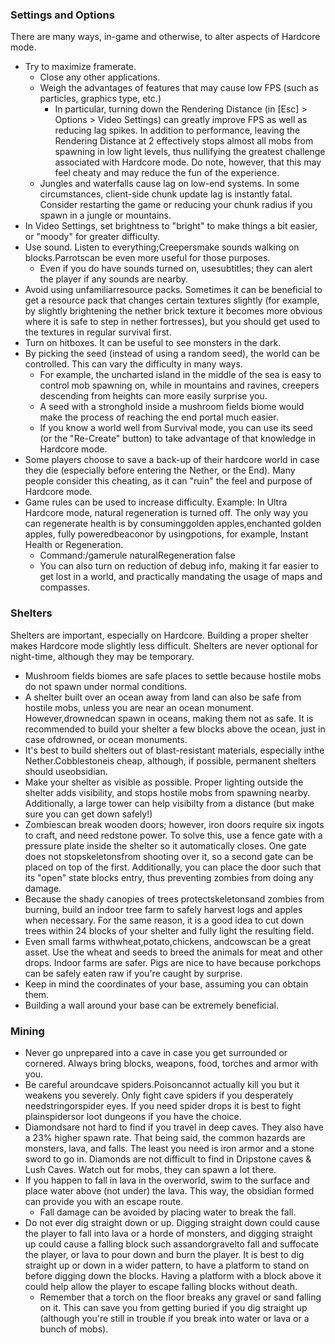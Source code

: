 ### Settings and Options
There are many ways, in-game and otherwise, to alter aspects of Hardcore mode.

- Try to maximize framerate.
	- Close any other applications.
	- Weigh the advantages of features that may cause low FPS (such as particles, graphics type, etc.)
		- In particular, turning down the Rendering Distance (in [Esc] > Options > Video Settings) can greatly improve FPS as well as reducing lag spikes. In addition to performance, leaving the Rendering Distance at 2 effectively stops almost all mobs from spawning in low light levels, thus nullifying the greatest challenge associated with Hardcore mode.  Do note, however, that this may feel cheaty and may reduce the fun of the experience.
	- Jungles and waterfalls cause lag on low-end systems. In some circumstances, client-side chunk update lag is instantly fatal. Consider restarting the game or reducing your chunk radius if you spawn in a jungle or mountains.
- In Video Settings, set brightness to "bright" to make things a bit easier, or "moody" for greater difficulty.
- Use sound. Listen to everything;Creepersmake sounds walking on blocks.Parrotscan be even more useful for those purposes.
	- Even if you do have sounds turned on, usesubtitles; they can alert the player if any sounds are nearby.
- Avoid using unfamiliarresource packs. Sometimes it can be beneficial to get a resource pack that changes certain textures slightly (for example, by slightly brightening the nether brick texture it becomes more obvious where it is safe to step in nether fortresses), but you should get used to the textures in regular survival first.
- Turn on hitboxes. It can be useful to see monsters in the dark.
- By picking the seed (instead of using a random seed), the world can be controlled. This can vary the difficulty in many ways.
	- For example, the uncharted island in the middle of the sea is easy to control mob spawning on, while in mountains and ravines, creepers descending from heights can more easily surprise you.
	- A seed with a stronghold inside a mushroom fields biome would make the process of reaching the end portal much easier.
	- If you know a world well from Survival mode, you can use its seed (or the "Re-Create" button) to take advantage of that knowledge in Hardcore mode.
- Some players choose to save a back-up of their hardcore world in case they die (especially before entering the Nether, or the End). Many people consider this cheating, as it can "ruin" the feel and purpose of Hardcore mode.
- Game rules can be used to increase difficulty. Example: In Ultra Hardcore mode, natural regeneration is turned off. The only way you can regenerate health is by consuminggolden apples,enchanted golden apples, fully poweredbeaconor by usingpotions, for example, Instant Health or Regeneration.
	- Command:/gamerule naturalRegeneration false
	- You can also turn on reduction of debug info, making it far easier to get lost in a world, and practically mandating the usage of maps and compasses.

### Shelters
Shelters are important, especially on Hardcore. Building a proper shelter makes Hardcore mode slightly less difficult. Shelters are never optional for night-time, although they may be temporary.

- Mushroom fields biomes are safe places to settle because hostile mobs do not spawn under normal conditions.
- A shelter built over an ocean away from land can also be safe from hostile mobs, unless you are near an ocean monument. However,drownedcan spawn in oceans, making them not as safe. It is recommended to build your shelter a few blocks above the ocean, just in case ofdrowned, or ocean monuments.
- It's best to build shelters out of blast-resistant materials, especially inthe Nether.Cobblestoneis cheap, although, if possible, permanent shelters should useobsidian.
- Make your shelter as visible as possible. Proper lighting outside the shelter adds visibility, and stops hostile mobs from spawning nearby.  Additionally, a large tower can help visibilty from a distance (but make sure you can get down safely!)
- Zombiescan break wooden doors; however, iron doors require six ingots to craft, and need redstone power. To solve this, use a fence gate with a pressure plate inside the shelter so it automatically closes. One gate does not stopskeletonsfrom shooting over it, so a second gate can be placed on top of the first. Additionally, you can place the door such that its "open" state blocks entry, thus preventing zombies from doing any damage.
- Because the shady canopies of trees protectskeletonsand zombies from burning, build an indoor tree farm to safely harvest logs and apples when necessary. For the same reason, it is a good idea to cut down trees within 24 blocks of your shelter and fully light the resulting field.
- Even small farms withwheat,potato,chickens, andcowscan be a great asset. Use the wheat and seeds to breed the animals for meat and other drops. Indoor farms are safer. Pigs are nice to have because porkchops can be safely eaten raw if you're caught by surprise.
- Keep in mind the coordinates of your base, assuming you can obtain them.
- Building a wall around your base can be extremely beneficial.

### Mining
- Never go unprepared into a cave in case you get surrounded or cornered. Always bring blocks, weapons, food, torches and armor with you.
- Be careful aroundcave spiders.Poisoncannot actually kill you but it weakens you severely. Only fight cave spiders if you desperately needstringorspider eyes. If you need spider drops it is best to fight plainspidersor loot dungeons if you have the choice.
- Diamondsare not hard to find if you travel in deep caves. They also have a 23% higher spawn rate. That being said, the common hazards are monsters, lava, and falls. The least you need is iron armor and a stone sword to go in. Diamonds are not difficult to find in Dripstone caves & Lush Caves. Watch out for mobs, they can spawn a lot there.
- If you happen to fall in lava in the overworld, swim to the surface and place water above (not under) the lava. This way, the obsidian formed can provide you with an escape route.
	- Fall damage can be avoided by placing water to break the fall.
- Do not ever dig straight down or up. Digging straight down could cause the player to fall into lava or a horde of monsters, and digging straight up could cause a falling block such assandorgravelto fall and suffocate the player, or lava to pour down and burn the player. It is best to dig straight up or down in a wider pattern, to have a platform to stand on before digging down the blocks. Having a platform with a block above it could help allow the player to escape falling blocks without death.
	- Remember that a torch on the floor breaks any gravel or sand falling on it. This can save you from getting buried if you dig straight up (although you're still in trouble if you break into water or lava or a bunch of mobs).

